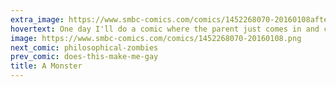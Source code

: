 ```yaml
---
extra_image: https://www.smbc-comics.com/comics/1452268070-20160108after.png
hovertext: One day I'll do a comic where the parent just comes in and comforts the kid.
image: https://www.smbc-comics.com/comics/1452268070-20160108.png
next_comic: philosophical-zombies
prev_comic: does-this-make-me-gay
title: A Monster
---
```


